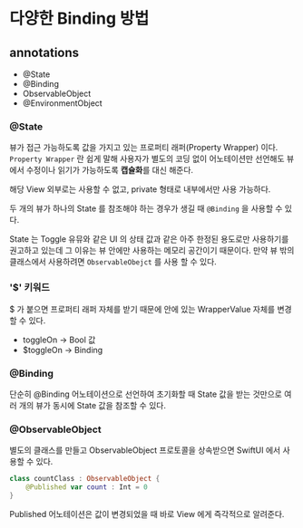 # 다양한 Binding 방법

## annotations
- @State
- @Binding
- ObservableObject
- @EnvironmentObject

### @State
뷰가 접근 가능하도록 값을 가지고 있는 프로퍼티 래퍼(Property Wrapper) 이다.
```Property Wrapper``` 란 쉽게 말해 사용자가 별도의 코딩 없이 어노테이션만 선언해도 뷰에서 수정이나 읽기가 가능하도록 <b>캡슐화</b>를 대신 해준다.

해당 View 외부로는 사용할 수 없고, private 형태로 내부에서만 사용 가능하다.

두 개의 뷰가 하나의 State 를 참조해야 하는 경우가 생길 때 ```@Binding``` 을 사용할 수 있다.

State 는 Toggle 유뮤와 같은 UI 의 상태 값과 같은 아주 한정된 용도로만 사용하기를 권고하고 있는데 그 이유는 뷰 안에만 사용하는 메모리 공간이기 때문이다. 만약 뷰 밖의 클래스에서 사용하려면 ```ObservableObejct``` 를 사용 할 수 있다.

### '$' 키워드
$ 가 붙으면 프로퍼티 래퍼 자체를 받기 때문에 안에 있는 WrapperValue 자체를 변경할 수 있다.

- toggleOn -> Bool 값
- $toggleOn -> Binding<Bool>

### @Binding
단순히 @Binding 어노테이션으로 선언하여 초기화할 때 State 값을 받는 것만으로 여러 개의 뷰가 동시에 State 값을 참조할 수 있다.


### @ObservableObject
별도의 클래스를 만들고 ObservableObject 프로토콜을 상속받으면 SwiftUI 에서 사용할 수 있다.

```swift
class countClass : ObservableObject {
    @Published var count : Int = 0
}
```

Published 어노테이션은 값이 변경되었을 때 바로 View 에게 즉각적으로 알려준다.